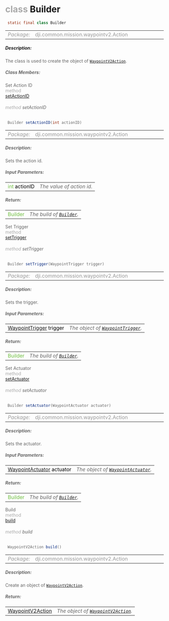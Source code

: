 <div class="article"><h1 ><font color="#AAA">class </font>Builder</h1></div>

~~~java
 static final class Builder 
~~~

<html><table class="table-supportedby"><tr valign="top"><td width=15%><font color="#999"><i>Package:</i></td><td width=85%><font color="#999">dji.common.mission.waypointv2.Action</td></tr></table></html>



##### Description:



<font color="#666">The class is used to create the object of <code><a href="/Components/Missions/DJIWaypointV2Action.html#djiwaypointv2action">WaypointV2Action</a></code>.



##### Class Members:

<div class="api-row" id="djiwaypointv2action_builder_setactionid"><div class="api-col left">Set Action ID</div><div class="api-col middle" style="color:#AAA">method</div><div class="api-col right"><a class="trigger" href="#djiwaypointv2action_builder_setactionid_inline">setActionID</a></div></div><div class="inline-doc" id="djiwaypointv2action_builder_setactionid_inline"

><div class="article"><h6 ><font color="#AAA">method </font>setActionID</h6></div>

~~~java
 Builder setActionID(int actionID) 
~~~

<html><table class="table-supportedby"><tr valign="top"><td width=15%><font color="#999"><i>Package:</i></td><td width=85%><font color="#999">dji.common.mission.waypointv2.Action</td></tr></table></html>



##### Description:



<font color="#666">Sets the action id.



##### Input Parameters:

<html><table class="table-inline-parameters"><tr valign="top"><td><font color="#70BF41">int <font color="#000">actionID</td><td><font color="#666"><i>The value of action id.</i></td></tr></table></html>

##### Return:

<html><table class="table-inline-parameters"><tr valign="top"><td><font color="#70BF41">Builder</td><td><font color="#666"><i>The build of <code><a href="/Components/Missions/DJIWaypointV2Action_Builder.html#djiwaypointv2action_builder">Builder</a></code>.</i></td></tr></table></html></div>

<div class="api-row" id="djiwaypointv2action_builder_settrigger"><div class="api-col left">Set Trigger</div><div class="api-col middle" style="color:#AAA">method</div><div class="api-col right"><a class="trigger" href="#djiwaypointv2action_builder_settrigger_inline">setTrigger</a></div></div><div class="inline-doc" id="djiwaypointv2action_builder_settrigger_inline"

><div class="article"><h6 ><font color="#AAA">method </font>setTrigger</h6></div>

~~~java
 Builder setTrigger(WaypointTrigger trigger) 
~~~

<html><table class="table-supportedby"><tr valign="top"><td width=15%><font color="#999"><i>Package:</i></td><td width=85%><font color="#999">dji.common.mission.waypointv2.Action</td></tr></table></html>



##### Description:



<font color="#666">Sets the trigger.



##### Input Parameters:

<html><table class="table-inline-parameters"><tr valign="top"><td><font color="#70BF41"><a href="/Components/Missions/DJIWaypointV2Action_DJIWaypointV2Trigger.html#djiwaypointv2action_djiwaypointv2trigger">WaypointTrigger</a> <font color="#000">trigger</td><td><font color="#666"><i>The object of <code><a href="/Components/Missions/DJIWaypointV2Action_DJIWaypointV2Trigger.html#djiwaypointv2action_djiwaypointv2trigger">WaypointTrigger</a></code>.</i></td></tr></table></html>

##### Return:

<html><table class="table-inline-parameters"><tr valign="top"><td><font color="#70BF41">Builder</td><td><font color="#666"><i>The build of <code><a href="/Components/Missions/DJIWaypointV2Action_Builder.html#djiwaypointv2action_builder">Builder</a></code>.</i></td></tr></table></html></div>

<div class="api-row" id="djiwaypointv2action_builder_setactuator"><div class="api-col left">Set Actuator</div><div class="api-col middle" style="color:#AAA">method</div><div class="api-col right"><a class="trigger" href="#djiwaypointv2action_builder_setactuator_inline">setActuator</a></div></div><div class="inline-doc" id="djiwaypointv2action_builder_setactuator_inline"

><div class="article"><h6 ><font color="#AAA">method </font>setActuator</h6></div>

~~~java
 Builder setActuator(WaypointActuator actuator) 
~~~

<html><table class="table-supportedby"><tr valign="top"><td width=15%><font color="#999"><i>Package:</i></td><td width=85%><font color="#999">dji.common.mission.waypointv2.Action</td></tr></table></html>



##### Description:



<font color="#666">Sets the actuator.



##### Input Parameters:

<html><table class="table-inline-parameters"><tr valign="top"><td><font color="#70BF41"><a href="/Components/Missions/DJIWaypointV2Action_DJIWaypointV2Actuator.html#djiwaypointv2action_djiwaypointv2actuator">WaypointActuator</a> <font color="#000">actuator</td><td><font color="#666"><i>The object of <code><a href="/Components/Missions/DJIWaypointV2Action_DJIWaypointV2Actuator.html#djiwaypointv2action_djiwaypointv2actuator">WaypointActuator</a></code>.</i></td></tr></table></html>

##### Return:

<html><table class="table-inline-parameters"><tr valign="top"><td><font color="#70BF41">Builder</td><td><font color="#666"><i>The build of <code><a href="/Components/Missions/DJIWaypointV2Action_Builder.html#djiwaypointv2action_builder">Builder</a></code>.</i></td></tr></table></html></div>

<div class="api-row" id="djiwaypointv2action_builder_build"><div class="api-col left">Build</div><div class="api-col middle" style="color:#AAA">method</div><div class="api-col right"><a class="trigger" href="#djiwaypointv2action_builder_build_inline">build</a></div></div><div class="inline-doc" id="djiwaypointv2action_builder_build_inline"

><div class="article"><h6 ><font color="#AAA">method </font>build</h6></div>

~~~java
 WaypointV2Action build() 
~~~

<html><table class="table-supportedby"><tr valign="top"><td width=15%><font color="#999"><i>Package:</i></td><td width=85%><font color="#999">dji.common.mission.waypointv2.Action</td></tr></table></html>



##### Description:



<font color="#666">Create an object of <code><a href="/Components/Missions/DJIWaypointV2Action.html#djiwaypointv2action">WaypointV2Action</a></code>.



##### Return:

<html><table class="table-inline-parameters"><tr valign="top"><td><font color="#70BF41"><a href="/Components/Missions/DJIWaypointV2Action.html#djiwaypointv2action">WaypointV2Action</a></td><td><font color="#666"><i>The object of <code><a href="/Components/Missions/DJIWaypointV2Action.html#djiwaypointv2action">WaypointV2Action</a></code>.</i></td></tr></table></html></div>


